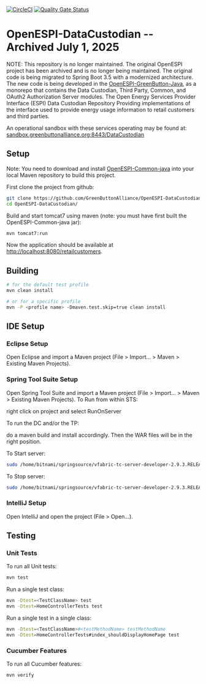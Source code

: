 [![CircleCI](https://circleci.com/gh/GreenButtonAlliance/OpenESPI-DataCustodian-java/tree/master.svg?style=svg)](https://circleci.com/gh/GreenButtonAlliance/OpenESPI-DataCustodian-java/tree/master)
[![Quality Gate Status](https://sonarcloud.io/api/project_badges/measure?project=GreenButtonAlliance_OpenESPI-DataCustodian-java&metric=alert_status)](https://sonarcloud.io/dashboard?id=GreenButtonAlliance_OpenESPI-DataCustodian-java)


# OpenESPI-DataCustodian -- Archived July 1, 2025

NOTE: This repository is no longer maintained. The original OpenESPI project has been archived and is no longer being
maintained.  The original code is being migrated to Spring Boot 3.5 with a modernized architecture.  The new code is
being developed in the [OpenESPI-GreenButton-Java](https://Github.com/GreenButtonAlliance/OpenESPI-GreenButton-Java),
as a monorepo that contains the Data Custodian, Third Party, Common, and OAuth2 Authorization Server modules.
The Open Energy Services Provider Interface (ESPI) Data Custodian Repository Providing implementations of the interface used to provide energy usage information to retail customers and third parties.

An operational sandbox with these services operating may be found at:
<a href="https://sandbox.greenbuttonalliance.org:8443/DataCustodian">sandbox.greenbuttonalliance.org:8443/DataCustodian</a>

## Setup

Note: You need to download and install [OpenESPI-Common-java](https://github.com/GreenButtonAlliance/OpenESPI-Common-java) into your local Maven repository to build this project.

First clone the project from github:

```bash
git clone https://github.com/GreenButtonAlliance/OpenESPI-DataCustodian-java.git
cd OpenESPI-DataCustodian/
```


Build and start tomcat7 using maven (note: you must have first built the OpenESPI-Common-java jar):

```bash
mvn tomcat7:run
```

Now the application should be available at [http://localhost:8080/retailcustomers](http://localhost:8080/DataCustodian).

## Building
```bash
# for the default test profile
mvn clean install

# or for a specific profile
mvn -P <profile name> -Dmaven.test.skip=true clean install
```

## IDE Setup

### Eclipse Setup

Open Eclipse and import a Maven project (File > Import... > Maven > Existing Maven Projects).

### Spring Tool Suite Setup

Open Spring Tool Suite and import a Maven project (File > Import... > Maven > Existing Maven Projects).
To Run from within STS:

right click on project and select RunOnServer


To run the DC and/or the TP:

do a maven build and install accordingly. Then the WAR files will be in the right position.

To Start server:

```bash
sudo /home/bitnami/springsource/vfabric-tc-server-developer-2.9.3.RELEASE/base-instance/bin/tcruntime-ctl.sh start
```
To Stop server:

```bash
sudo /home/bitnami/springsource/vfabric-tc-server-developer-2.9.3.RELEASE/base-instance/bin/tcruntime-ctl.sh stop
```

### IntelliJ Setup

Open IntelliJ and open the project (File > Open...).

## Testing

### Unit Tests

To run all Unit tests:

```bash
mvn test
```

Run a single test class:

```bash
mvn -Dtest=<TestClassName> test
mvn -Dtest=HomeControllerTests test
```

Run a single test in a single class:

```bash
mvn -Dtest=<TestClassName>#<testMethodName> testMethodName
mvn -Dtest=HomeControllerTests#index_shouldDisplayHomePage test
```

### Cucumber Features

To run all Cucumber features:

```bash
mvn verify
```
